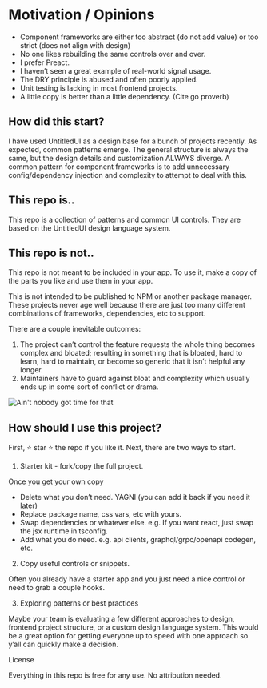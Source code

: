 # Motivation / Opinions

- Component frameworks are either too abstract (do not add value) or too strict (does not align with design)
- No one likes rebuilding the same controls over and over.
- I prefer Preact.
- I haven’t seen a great example of real-world signal usage.
- The DRY principle is abused and often poorly applied.
- Unit testing is lacking in most frontend projects.
- A little copy is better than a little dependency. (Cite go proverb)

## How did this start?

I have used UntitledUI as a design base for a bunch of projects recently. As expected, common patterns emerge. The general structure is always the same, but the design details and customization ALWAYS diverge. A common pattern for component frameworks is to add unnecessary config/dependency injection and complexity to attempt to deal with this.

## This repo is..

This repo is a collection of patterns and common UI controls. They are based on the UntitledUI design language system.

## This repo is not..

This repo is not meant to be included in your app. To use it, make a copy of the parts you like and use them in your app.

This is not intended to be published to NPM or another package manager. These projects never age well because there are just too many different combinations of frameworks, dependencies, etc to support.

There are a couple inevitable outcomes:

1. The project can’t control the feature requests the whole thing becomes complex and bloated; resulting in something that is bloated, hard to learn, hard to maintain, or become so generic that it isn’t helpful any longer.
2. Maintainers have to guard against bloat and complexity which usually ends up in some sort of conflict or drama.

![Ain't nobody got time for that](https://miro.medium.com/v2/resize:fit:720/format:webp/1*8xraf6eyaXh-myNXOXkqLA.jpeg)

## How should I use this project?

First, ⭐ star ⭐ the repo if you like it. Next, there are two ways to start.

1. Starter kit - fork/copy the full project.

Once you get your own copy

- Delete what you don’t need. YAGNI (you can add it back if you need it later)
- Replace package name, css vars, etc with yours.
- Swap dependencies or whatever else. e.g. If you want react, just swap the jsx runtime in tsconfig.
- Add what you do need. e.g. api clients, graphql/grpc/openapi codegen, etc.

2. Copy useful controls or snippets.

Often you already have a starter app and you just need a nice control or need to grab a couple hooks.

3. Exploring patterns or best practices

Maybe your team is evaluating a few different approaches to design, frontend project structure, or a custom design language system. This would be a great option for getting everyone up to speed with one approach so y’all can quickly make a decision.

License

Everything in this repo is free for any use. No attribution needed.
